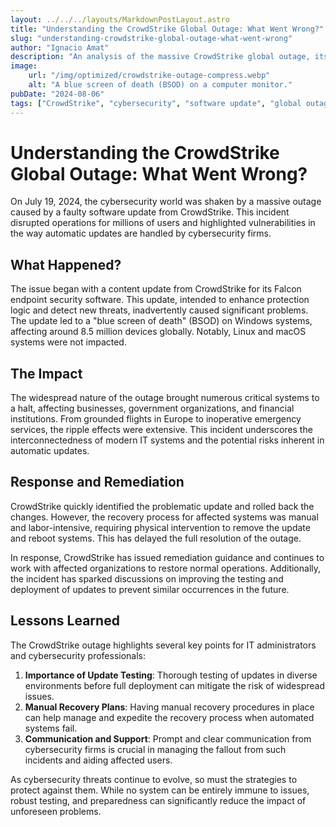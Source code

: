 ```yaml
---
layout: ../../../layouts/MarkdownPostLayout.astro
title: "Understanding the CrowdStrike Global Outage: What Went Wrong?"
slug: "understanding-crowdstrike-global-outage-what-went-wrong"
author: "Ignacio Amat"
description: "An analysis of the massive CrowdStrike global outage, its impact, and lessons learned for cybersecurity professionals."
image:
    url: "/img/optimized/crowdstrike-outage-compress.webp"
    alt: "A blue screen of death (BSOD) on a computer monitor."
pubDate: "2024-08-06"
tags: ["CrowdStrike", "cybersecurity", "software update", "global outage", "IT management"]
---
```

# Understanding the CrowdStrike Global Outage: What Went Wrong?

On July 19, 2024, the cybersecurity world was shaken by a massive outage caused by a faulty software update from CrowdStrike. This incident disrupted operations for millions of users and highlighted vulnerabilities in the way automatic updates are handled by cybersecurity firms.

## What Happened?

The issue began with a content update from CrowdStrike for its Falcon endpoint security software. This update, intended to enhance protection logic and detect new threats, inadvertently caused significant problems. The update led to a "blue screen of death" (BSOD) on Windows systems, affecting around 8.5 million devices globally. Notably, Linux and macOS systems were not impacted.

## The Impact

The widespread nature of the outage brought numerous critical systems to a halt, affecting businesses, government organizations, and financial institutions. From grounded flights in Europe to inoperative emergency services, the ripple effects were extensive. This incident underscores the interconnectedness of modern IT systems and the potential risks inherent in automatic updates.

## Response and Remediation

CrowdStrike quickly identified the problematic update and rolled back the changes. However, the recovery process for affected systems was manual and labor-intensive, requiring physical intervention to remove the update and reboot systems. This has delayed the full resolution of the outage.

In response, CrowdStrike has issued remediation guidance and continues to work with affected organizations to restore normal operations. Additionally, the incident has sparked discussions on improving the testing and deployment of updates to prevent similar occurrences in the future.

## Lessons Learned

The CrowdStrike outage highlights several key points for IT administrators and cybersecurity professionals:

1. **Importance of Update Testing**: Thorough testing of updates in diverse environments before full deployment can mitigate the risk of widespread issues.
2. **Manual Recovery Plans**: Having manual recovery procedures in place can help manage and expedite the recovery process when automated systems fail.
3. **Communication and Support**: Prompt and clear communication from cybersecurity firms is crucial in managing the fallout from such incidents and aiding affected users.

As cybersecurity threats continue to evolve, so must the strategies to protect against them. While no system can be entirely immune to issues, robust testing, and preparedness can significantly reduce the impact of unforeseen problems.
